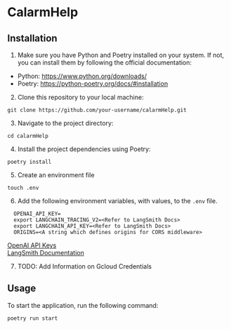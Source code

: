 # CalarmHelp

## Installation

1. Make sure you have Python and Poetry installed on your system. If not, you can install them by following the official documentation:

- Python: https://www.python.org/downloads/
- Poetry: https://python-poetry.org/docs/#installation

2. Clone this repository to your local machine:

```shell
git clone https://github.com/your-username/calarmHelp.git
```

3. Navigate to the project directory:

```shell
cd calarmHelp
```

4. Install the project dependencies using Poetry:

```shell
poetry install
```

5. Create an environment file

```shell
touch .env
```

6. Add the following environment variables, with values, to the `.env` file.

```.env
  OPENAI_API_KEY=
  export LANGCHAIN_TRACING_V2=<Refer to LangSmith Docs>
  export LANGCHAIN_API_KEY=<Refer to LangSmith Docs>
  ORIGINS=<A string which defines origins for CORS middleware>
```

[OpenAI API Keys](https://platform.openai.com/docs/quickstart/step-2-set-up-your-api-key)
<br>
[LangSmith Documentation](https://docs.smith.langchain.com/#3-set-up-your-environment)

7. TODO: Add Information on Gcloud Credentials

## Usage

To start the application, run the following command:

```shell
poetry run start
```

